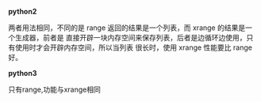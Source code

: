 **python2**

两者用法相同，不同的是 range 返回的结果是一个列表，而 xrange 的结果是一个生成器，前者是 直接开辟一块内存空间来保存列表，后者是边循环边使用，只有使用时才会开辟内存空间，所以当列表 很长时，使用 xrange 性能要比 range 好。

**python3**

只有range,功能与xrange相同